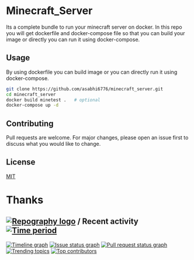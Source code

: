 # Minecraft_Server
Its a complete bundle to run your minecraft server on docker. In this repo you will get dockerfile and docker-compose file so that you can build your image or directly you can run it using docker-compose.

## Usage
By using dockerfile you can build image or you can directly run it using docker-compose.

```bash
git clone https://github.com/asabhi6776/minecraft_server.git
cd minecraft_server
docker build minetest .   # optional
docker-compose up -d
```

## Contributing
Pull requests are welcome. For major changes, please open an issue first to discuss what you would like to change.

## License
[MIT](https://mit-license.org/)


# Thanks

## [![Repography logo](https://images.repography.com/logo.svg)](https://repography.com) / Recent activity [![Time period](https://images.repography.com/26893212/asabhi6776/minecraft_server/recent-activity/42c486b5cfab74ddb8d0fae14ae0456d_badge.svg)](https://repography.com)
[![Timeline graph](https://images.repography.com/26893212/asabhi6776/minecraft_server/recent-activity/42c486b5cfab74ddb8d0fae14ae0456d_timeline.svg)](https://github.com/asabhi6776/minecraft_server/commits)
[![Issue status graph](https://images.repography.com/26893212/asabhi6776/minecraft_server/recent-activity/42c486b5cfab74ddb8d0fae14ae0456d_issues.svg)](https://github.com/asabhi6776/minecraft_server/issues)
[![Pull request status graph](https://images.repography.com/26893212/asabhi6776/minecraft_server/recent-activity/42c486b5cfab74ddb8d0fae14ae0456d_prs.svg)](https://github.com/asabhi6776/minecraft_server/pulls)
[![Trending topics](https://images.repography.com/26893212/asabhi6776/minecraft_server/recent-activity/42c486b5cfab74ddb8d0fae14ae0456d_words.svg)](https://github.com/asabhi6776/minecraft_server/commits)
[![Top contributors](https://images.repography.com/26893212/asabhi6776/minecraft_server/recent-activity/42c486b5cfab74ddb8d0fae14ae0456d_users.svg)](https://github.com/asabhi6776/minecraft_server/graphs/contributors)

